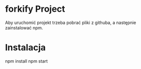 # forkify Project

Aby uruchomić projekt trzeba pobrać pliki z githuba, a następnie zainstalować npm.

# Instalacja  
  npm install
  npm start
